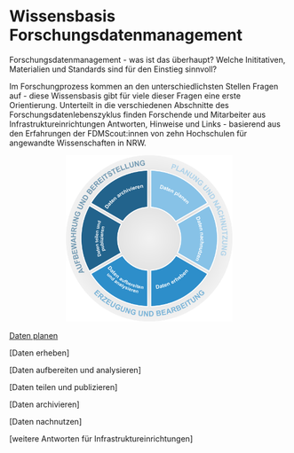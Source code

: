 

# Wissensbasis Forschungsdatenmanagement

Forschungsdatenmanagement - was ist das überhaupt?
Welche Inititativen, Materialien und Standards sind für den Einstieg sinnvoll?

Im Forschungprozess kommen an den unterschiedlichsten Stellen Fragen auf - diese Wissensbasis gibt für viele dieser Fragen eine erste Orientierung.
Unterteilt in die verschiedenen Abschnitte des Forschungsdatenlebenszyklus finden Forschende und Mitarbeiter aus Infrastruktureinrichtungen Antworten, Hinweise und Links - basierend aus den Erfahrungen der FDMScout:innen von zehn Hochschulen für angewandte Wissenschaften in NRW.

<p align="center">
  <img width="300" height="300" src="DLZ_FAQ.png">
</p>

[Daten planen](D1_Daten_planen.md)

[Daten erheben]

[Daten aufbereiten und analysieren]

[Daten teilen und publizieren]

[Daten archivieren]

[Daten nachnutzen]


[weitere Antworten für Infrastruktureinrichtungen]
